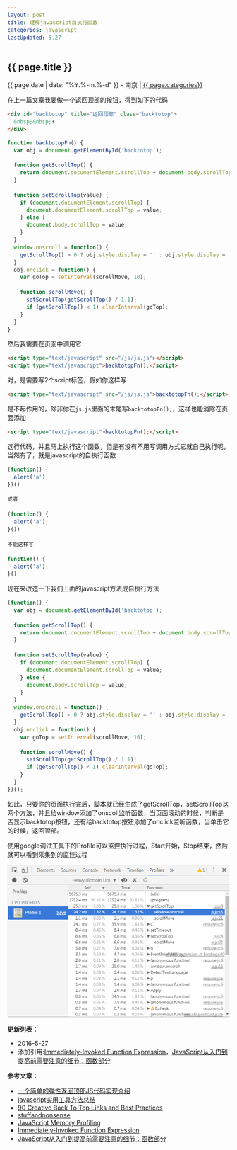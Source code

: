```yaml
---
layout: post
title: 理解javascript自执行函数
categories: javascript
lastUpdated: 5.27
---
```


## {{ page.title }}

{{ page.date | date: "%Y.%-m.%-d" }} - 南京 | <a href="/archive#{{ page.categories }}">{{ page.categories}}</a>

在上一篇文章我要做一个返回顶部的按钮，得到如下的代码

```html
<div id="backtotop" title="返回顶部" class="backtotop">
  &nbsp;&nbsp;↑
</div>
```

```javascript
function backtotopFn() {
  var obj = document.getElementById('backtotop');

  function getScrollTop() {
    return document.documentElement.scrollTop + document.body.scrollTop;
  }

  function setScrollTop(value) {
    if (document.documentElement.scrollTop) {
      document.documentElement.scrollTop = value;
    } else {
      document.body.scrollTop = value;
    }
  }
  window.onscroll = function() {
    getScrollTop() > 0 ? obj.style.display = '' : obj.style.display = 'none';
  }
  obj.onclick = function() {
    var goTop = setInterval(scrollMove, 10);

    function scrollMove() {
      setScrollTop(getScrollTop() / 1.1);
      if (getScrollTop() < 1) clearInterval(goTop);
    }
  }
}
```

然后我需要在页面中调用它

```html
<script type="text/javascript" src="/js/js.js"></script>
<script type="text/javascript">backtotopFn();</script>
```

对，是需要写2个script标签，假如你这样写

```html
<script type="text/javascript" src="/js/js.js">backtotopFn();</script>
```

是不起作用的，除非你在`js.js`里面的末尾写`backtotopFn();`，这样也能消除在页面添加

```html
<script type="text/javascript">backtotopFn();</script>
```

这行代码，并且马上执行这个函数，但是有没有不用写调用方式它就自己执行呢，当然有了，就是javascript的自执行函数

```javascript
(function() {
  alert('a');
})()

或者

(function() {
  alert('a');
}())

不能这样写

function() {
  alert('a');
}()
```

现在来改造一下我们上面的javascript方法成自执行方法

```javascript
(function() {
  var obj = document.getElementById('backtotop');

  function getScrollTop() {
    return document.documentElement.scrollTop + document.body.scrollTop;
  }

  function setScrollTop(value) {
    if (document.documentElement.scrollTop) {
      document.documentElement.scrollTop = value;
    } else {
      document.body.scrollTop = value;
    }
  }
  window.onscroll = function() {
    getScrollTop() > 0 ? obj.style.display = '' : obj.style.display = 'none';
  }
  obj.onclick = function() {
    var goTop = setInterval(scrollMove, 10);

    function scrollMove() {
      setScrollTop(getScrollTop() / 1.1);
      if (getScrollTop() < 1) clearInterval(goTop);
    }
  }
})();
```

如此，只要你的页面执行完后，脚本就已经生成了getScrollTop，setScrollTop这两个方法，并且给window添加了onscoll监听函数，当页面滚动的时候，判断是否显示backtotop按钮，还有给backtotop按钮添加了onclick监听函数，当单击它的时候，返回顶部。

使用google调试工具下的Profile可以监控执行过程，Start开始，Stop结束，然后就可以看到采集到的监控过程

![GoogleProfile](/images/GoogleProfile.png)

**更新列表：**

* 2016-5-27
* 添加引用:[Immediately-Invoked Function Expression][6]，[JavaScript从入门到提高前需要注意的细节：函数部分][7]



**参考文章：**

* [一个简单的弹性返回顶部JS代码实现介绍][1]
* [javascript实用工具方法总结][2]
* [90 Creative Back To Top Links and Best Practices][3]
* [stuffandnonsense][4]
* [JavaScript Memory Profiling][5]
* [Immediately-Invoked Function Expression][6]
* [JavaScript从入门到提高前需要注意的细节：函数部分][7]


[1]: http://www.jb51.net/article/38228.htm
[2]: http://dreamoftch.iteye.com/blog/1958446
[3]: http://www.instantshift.com/2009/07/14/90-creative-back-to-top-links-and-best-practices/
[4]: https://stuffandnonsense.co.uk/
[5]: https://developer.chrome.com/devtools/docs/javascript-memory-profiling
[6]: http://benalman.com/news/2010/11/immediately-invoked-function-expression/#iife
[7]: https://msdn.microsoft.com/zh-cn/library/hh968323.aspx#
